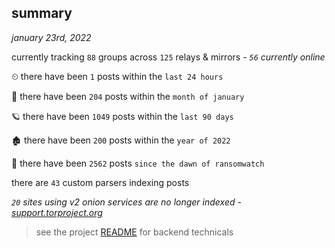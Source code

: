 
## summary
_january 23rd, 2022_

currently tracking `88` groups across `125` relays & mirrors - _`56` currently online_

⏲ there have been `1` posts within the `last 24 hours`

🦈 there have been `204` posts within the `month of january`

🪐 there have been `1049` posts within the `last 90 days`

🏚 there have been `200` posts within the `year of 2022`

🦕 there have been `2562` posts `since the dawn of ransomwatch`

there are `43` custom parsers indexing posts

_`20` sites using v2 onion services are no longer indexed - [support.torproject.org](https://support.torproject.org/onionservices/v2-deprecation/)_

> see the project [README](https://github.com/thetanz/ransomwatch#ransomwatch--) for backend technicals
